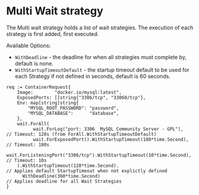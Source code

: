 # Multi Wait strategy

The Multi wait strategy holds a list of wait strategies. The execution of each strategy is first added, first executed.

Available Options:

- `WithDeadline` - the deadline for when all strategies must complete by, default is none.
- `WithStartupTimeoutDefault` - the startup timeout default to be used for each Strategy if not defined in seconds, default is 60 seconds.

```golang
req := ContainerRequest{
    Image:        "docker.io/mysql:latest",
    ExposedPorts: []string{"3306/tcp", "33060/tcp"},
    Env: map[string]string{
        "MYSQL_ROOT_PASSWORD": "password",
        "MYSQL_DATABASE":      "database",
    },
    wait.ForAll(
          wait.ForLog("port: 3306  MySQL Community Server - GPL"),              // Timeout: 120s (from ForAll.WithStartupTimeoutDefault)
          wait.ForExposedPort().WithStartupTimeout(180*time.Second),            // Timeout: 180s
          wait.ForListeningPort("3306/tcp").WithStartupTimeout(10*time.Second), // Timeout: 10s
    ).WithStartupTimeout(120*time.Second).                                      // Applies default StartupTimeout when not explictly defined
      WithDeadline(360*time.Second)                                             // Applies deadline for all Wait Strategies
}
```
